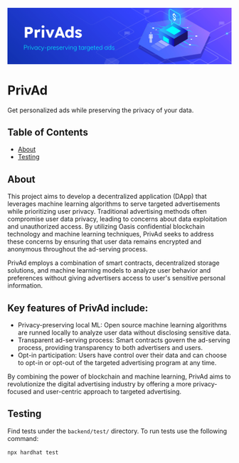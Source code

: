 ![Header](./Banner.png)

# PrivAd

Get personalized ads while preserving the privacy of your data.

## Table of Contents
- [About](#about)
- [Testing](#testing)

## About

This project aims to develop a decentralized application (DApp) that leverages machine learning algorithms to serve targeted advertisements while prioritizing user privacy. Traditional advertising methods often compromise user data privacy, leading to concerns about data exploitation and unauthorized access. By utilizing Oasis confidential blockchain technology and machine learning techniques, PrivAd seeks to address these concerns by ensuring that user data remains encrypted and anonymous throughout the ad-serving process.

PrivAd employs a combination of smart contracts, decentralized storage solutions, and machine learning models to analyze user behavior and preferences without giving advertisers access to user's sensitive personal information.

Key features of PrivAd include:
- 
- Privacy-preserving local ML: Open source machine learning algorithms are runned locally to analyze user data without disclosing sensitive data.
- Transparent ad-serving process: Smart contracts govern the ad-serving process, providing transparency to both advertisers and users.
- Opt-in participation: Users have control over their data and can choose to opt-in or opt-out of the targeted advertising program at any time.

By combining the power of blockchain and machine learning, PrivAd aims to revolutionize the digital advertising industry by offering a more privacy-focused and user-centric approach to targeted advertising.

## Testing

Find tests under the `backend/test/` directory. To run tests use the following command:
```
npx hardhat test
```
